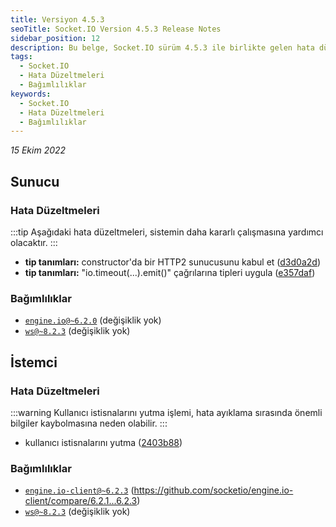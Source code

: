 ```yaml
---
title: Versiyon 4.5.3
seoTitle: Socket.IO Version 4.5.3 Release Notes
sidebar_position: 12
description: Bu belge, Socket.IO sürüm 4.5.3 ile birlikte gelen hata düzeltmeleri ve bağımlılık güncellemeleri hakkında bilgi sunmaktadır.
tags: 
  - Socket.IO
  - Hata Düzeltmeleri
  - Bağımlılıklar
keywords: 
  - Socket.IO
  - Hata Düzeltmeleri
  - Bağımlılıklar
---
```

*15 Ekim 2022*

## Sunucu

### Hata Düzeltmeleri

:::tip
Aşağıdaki hata düzeltmeleri, sistemin daha kararlı çalışmasına yardımcı olacaktır.
:::

* **tip tanımları:** constructor'da bir HTTP2 sunucusunu kabul et ([d3d0a2d](https://github.com/socketio/socket.io/commit/d3d0a2d5beaff51fd145f810bcaf6914213f8a06))
* **tip tanımları:** "io.timeout(...).emit()" çağrılarına tipleri uygula ([e357daf](https://github.com/socketio/socket.io/commit/e357daf5858560bc84e7e50cd36f0278d6721ea1))

### Bağımlılıklar

- [`engine.io@~6.2.0`](https://github.com/socketio/engine.io/releases/tag/6.2.1) (değişiklik yok)
- [`ws@~8.2.3`](https://github.com/websockets/ws/releases/tag/8.2.3) (değişiklik yok)

## İstemci

### Hata Düzeltmeleri

:::warning
Kullanıcı istisnalarını yutma işlemi, hata ayıklama sırasında önemli bilgiler kaybolmasına neden olabilir.
:::

* kullanıcı istisnalarını yutma ([2403b88](https://github.com/socketio/socket.io-client/commit/2403b88057bf3fd32eb2047c82be26c455c13a2f))

### Bağımlılıklar

- [`engine.io-client@~6.2.3`](https://github.com/socketio/engine.io-client/tree/6.2.3) (https://github.com/socketio/engine.io-client/compare/6.2.1...6.2.3)
- [`ws@~8.2.3`](https://github.com/websockets/ws/releases/tag/8.2.3) (değişiklik yok)